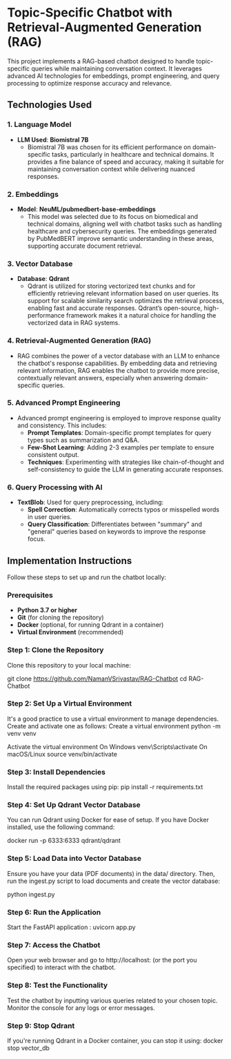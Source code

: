 # Topic-Specific Chatbot with Retrieval-Augmented Generation (RAG)

This project implements a RAG-based chatbot designed to handle topic-specific queries while maintaining conversation context. It leverages advanced AI technologies for embeddings, prompt engineering, and query processing to optimize response accuracy and relevance.

## Technologies Used

### 1. Language Model
- **LLM Used**: **Biomistral 7B**
  - Biomistral 7B was chosen for its efficient performance on domain-specific tasks, particularly in healthcare and technical domains. It provides a fine balance of speed and accuracy, making it suitable for maintaining conversation context while delivering nuanced responses.
  
### 2. Embeddings
- **Model**: **NeuML/pubmedbert-base-embeddings**
  - This model was selected due to its focus on biomedical and technical domains, aligning well with chatbot tasks such as handling healthcare and cybersecurity queries. The embeddings generated by PubMedBERT improve semantic understanding in these areas, supporting accurate document retrieval.

### 3. Vector Database
- **Database**: **Qdrant**
  - Qdrant is utilized for storing vectorized text chunks and for efficiently retrieving relevant information based on user queries. Its support for scalable similarity search optimizes the retrieval process, enabling fast and accurate responses. Qdrant’s open-source, high-performance framework makes it a natural choice for handling the vectorized data in RAG systems.

### 4. Retrieval-Augmented Generation (RAG)
- RAG combines the power of a vector database with an LLM to enhance the chatbot's response capabilities. By embedding data and retrieving relevant information, RAG enables the chatbot to provide more precise, contextually relevant answers, especially when answering domain-specific queries.

### 5. Advanced Prompt Engineering
- Advanced prompt engineering is employed to improve response quality and consistency. This includes:
  - **Prompt Templates**: Domain-specific prompt templates for query types such as summarization and Q&A.
  - **Few-Shot Learning**: Adding 2-3 examples per template to ensure consistent output.
  - **Techniques**: Experimenting with strategies like chain-of-thought and self-consistency to guide the LLM in generating accurate responses.
  
### 6. Query Processing with AI
- **TextBlob**: Used for query preprocessing, including:
  - **Spell Correction**: Automatically corrects typos or misspelled words in user queries.
  - **Query Classification**: Differentiates between "summary" and "general" queries based on keywords to improve the response focus.

## Implementation Instructions

Follow these steps to set up and run the chatbot locally:

### Prerequisites
- **Python 3.7 or higher**
- **Git** (for cloning the repository)
- **Docker** (optional, for running Qdrant in a container)
- **Virtual Environment** (recommended)

### Step 1: Clone the Repository
Clone this repository to your local machine:

git clone https://github.com/NamanVSrivastav/RAG-Chatbot
cd RAG-Chatbot

### Step 2: Set Up a Virtual Environment
It's a good practice to use a virtual environment to manage dependencies. Create and activate one as follows:
Create a virtual environment
python -m venv venv

Activate the virtual environment
On Windows
venv\Scripts\activate
On macOS/Linux
source venv/bin/activate

### Step 3: Install Dependencies
Install the required packages using pip:
pip install -r requirements.txt

### Step 4: Set Up Qdrant Vector Database
You can run Qdrant using Docker for ease of setup. If you have Docker installed, use the following command:

docker run -p 6333:6333 qdrant/qdrant

### Step 5: Load Data into Vector Database
Ensure you have your data (PDF documents) in the data/ directory. Then, run the ingest.py script to load documents and create the vector database:

python ingest.py

### Step 6: Run the Application
Start the FastAPI application :
uvicorn app.py

### Step 7: Access the Chatbot
Open your web browser and go to http://localhost: (or the port you specified) to interact with the chatbot.

### Step 8: Test the Functionality
Test the chatbot by inputting various queries related to your chosen topic. Monitor the console for any logs or error messages.

### Step 9: Stop Qdrant
If you're running Qdrant in a Docker container, you can stop it using:
docker stop vector_db





